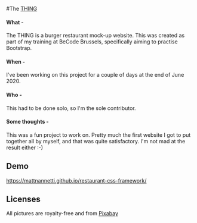 #The [THING](https://mattnannetti.github.io/restaurant-css-framework/)

#### What -
The THING is a burger restaurant mock-up website. 
This was created as part of my training at BeCode Brussels, specifically aiming to practise Bootstrap.

#### When -
I've been working on this project for a couple of days at the end of June 2020.

#### Who -
This had to be done solo, so I'm the sole contributor.

#### Some thoughts -

This was a fun project to work on. Pretty much the first website I got to put together all by myself,
and that was quite satisfactory. I'm not mad at the result either :-)


## Demo

https://mattnannetti.github.io/restaurant-css-framework/


## Licenses

All pictures are royalty-free and from [Pixabay](https://pixabay.com/)

